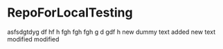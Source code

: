 # RepoForLocalTesting
asfsdgtdyg
df
hf
h
fgh
fgh
fgh
g
d
gdf
h
new dummy text
added new text
modified
modified
